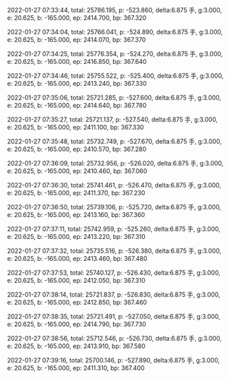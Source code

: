 2022-01-27 07:33:44, total: 25786.195, p: -523.860, delta:6.875 手, g:3.000, e: 20.625, b: -165.000, ep: 2414.700, bp: 367.320

2022-01-27 07:34:04, total: 25766.041, p: -524.890, delta:6.875 手, g:3.000, e: 20.625, b: -165.000, ep: 2414.070, bp: 367.370

2022-01-27 07:34:25, total: 25776.354, p: -524.270, delta:6.875 手, g:3.000, e: 20.625, b: -165.000, ep: 2416.850, bp: 367.640

2022-01-27 07:34:46, total: 25755.522, p: -525.400, delta:6.875 手, g:3.000, e: 20.625, b: -165.000, ep: 2413.240, bp: 367.330

2022-01-27 07:35:06, total: 25721.285, p: -527.600, delta:6.875 手, g:3.000, e: 20.625, b: -165.000, ep: 2414.640, bp: 367.780

2022-01-27 07:35:27, total: 25721.137, p: -527.540, delta:6.875 手, g:3.000, e: 20.625, b: -165.000, ep: 2411.100, bp: 367.330

2022-01-27 07:35:48, total: 25732.749, p: -527.670, delta:6.875 手, g:3.000, e: 20.625, b: -165.000, ep: 2410.570, bp: 367.280

2022-01-27 07:36:09, total: 25732.956, p: -526.020, delta:6.875 手, g:3.000, e: 20.625, b: -165.000, ep: 2410.460, bp: 367.060

2022-01-27 07:36:30, total: 25741.461, p: -526.470, delta:6.875 手, g:3.000, e: 20.625, b: -165.000, ep: 2411.370, bp: 367.230

2022-01-27 07:36:50, total: 25739.106, p: -525.720, delta:6.875 手, g:3.000, e: 20.625, b: -165.000, ep: 2413.160, bp: 367.360

2022-01-27 07:37:11, total: 25742.959, p: -525.260, delta:6.875 手, g:3.000, e: 20.625, b: -165.000, ep: 2413.220, bp: 367.310

2022-01-27 07:37:32, total: 25735.516, p: -526.380, delta:6.875 手, g:3.000, e: 20.625, b: -165.000, ep: 2413.460, bp: 367.480

2022-01-27 07:37:53, total: 25740.127, p: -526.430, delta:6.875 手, g:3.000, e: 20.625, b: -165.000, ep: 2412.050, bp: 367.310

2022-01-27 07:38:14, total: 25721.837, p: -526.830, delta:6.875 手, g:3.000, e: 20.625, b: -165.000, ep: 2412.850, bp: 367.460

2022-01-27 07:38:35, total: 25721.491, p: -527.050, delta:6.875 手, g:3.000, e: 20.625, b: -165.000, ep: 2414.790, bp: 367.730

2022-01-27 07:38:56, total: 25712.546, p: -526.730, delta:6.875 手, g:3.000, e: 20.625, b: -165.000, ep: 2413.910, bp: 367.580

2022-01-27 07:39:16, total: 25700.146, p: -527.890, delta:6.875 手, g:3.000, e: 20.625, b: -165.000, ep: 2411.310, bp: 367.400